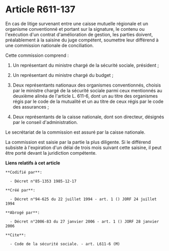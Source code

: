 # Article R611-137

En cas de litige survenant entre une caisse mutuelle régionale et un organisme conventionné et portant sur la signature, le
contenu ou l'exécution d'un contrat d'amélioration de gestion, les parties doivent, préalablement à la saisine du juge
compétent, soumettre leur différend à une commission nationale de conciliation.

Cette commission comprend :

1. Un représentant du ministre chargé de la sécurité sociale, président ;

2. Un représentant du ministre chargé du budget ;

3. Deux représentants nationaux des organismes conventionnés, choisis par le ministre chargé de la sécurité sociale parmi
ceux mentionnés au deuxième alinéa de l'article L. 611-6, dont un au titre des organismes régis par le code de la mutualité
et un au titre de ceux régis par le code des assurances ;

4. Deux représentants de la caisse nationale, dont son directeur, désignés par le conseil d'administration.

Le secrétariat de la commission est assuré par la caisse nationale.

La commission est saisie par la partie la plus diligente. Si le différend subsiste à l'expiration d'un délai de trois mois
suivant cette saisine, il peut être porté devant la juridiction compétente.

**Liens relatifs à cet article**

	**Codifié par**:

	  - Décret n°85-1353 1985-12-17

	**Créé par**:

	  - Décret n°94-625 du 22 juillet 1994 - art. 1 () JORF 24 juillet 1994

	**Abrogé par**:

	  - Décret n°2006-83 du 27 janvier 2006 - art. 1 () JORF 28 janvier 2006

	**Cite**:

	  - Code de la sécurité sociale. - art. L611-6 (M)
